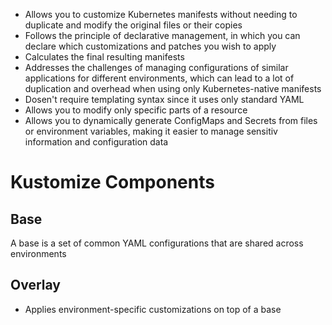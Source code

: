 
* Allows you to customize Kubernetes manifests without needing to duplicate and modify the original files or their copies
* Follows the principle of declarative management, in which you can declare which customizations and patches you wish to apply
* Calculates the final resulting manifests
* Addresses the challenges of managing configurations of similar applications for different environments, which can lead to a lot of duplication and overhead when using only Kubernetes-native manifests
* Dosen't require templating syntax since it uses only standard YAML
* Allows you to modify only specific parts of a resource
* Allows you to dynamically generate ConfigMaps and Secrets from files or environment variables, making it easier to manage sensitiv information and configuration data

# Kustomize Components

## Base

A base is a set of common YAML configurations that are shared across environments

## Overlay

* Applies environment-specific customizations on top of a base
